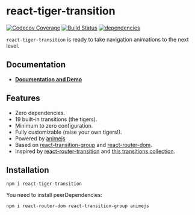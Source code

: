 # react-tiger-transition

[![Codecov Coverage](https://img.shields.io/codecov/c/github/pedrobern/react-tiger-transition/master.svg?style=flat-square)](https://codecov.io/gh/pedrobern/react-tiger-transition/)
[![Build Status](https://travis-ci.com/PedroBern/react-tiger-transition.svg?branch=master)](https://travis-ci.com/PedroBern/react-tiger-transition)
[![dependencies](https://david-dm.org/pedrobern/react-tiger-transition.svg)](https://github.com/PedroBern/react-tiger-transition)


`react-tiger-transition` is ready to take navigation animations to the next level.

## Documentation

- [**Documentation and Demo**](https://pedrobern.github.io/react-tiger-transition)

## Features

- Zero dependencies.
- 19 built-in transitions (the tigers).
- Minimum to zero configuration.
- Fully customizable (raise your own tigers!).
- Powered by [animejs](https://animejs.com/)
- Based on [react-transition-group](https://github.com/reactjs/react-transition-group) and [react-router-dom](https://github.com/ReactTraining/react-router).
- Inspired by [react-router-transition](https://github.com/maisano/react-router-transition) and [this transitions collection](https://tympanus.net/codrops/2013/05/07/a-collection-of-page-transitions/).

## Installation

`npm i react-tiger-transition`

You need to install peerDependencies:

`npm i react-router-dom react-transition-group animejs`

